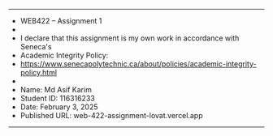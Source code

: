 ********************************************************************************

 *  WEB422 – Assignment 1
 *
 *  I declare that this assignment is my own work in accordance with Seneca's
 *  Academic Integrity Policy:
 *  https://www.senecapolytechnic.ca/about/policies/academic-integrity-policy.html
 *
 *  Name: Md Asif Karim
 *  Student ID: 116316233
 *  Date: February 3, 2025
 *  Published URL: web-422-assignment-lovat.vercel.app
   
 ********************************************************************************
